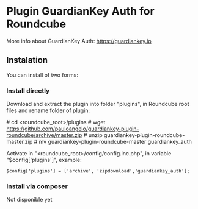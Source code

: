 # Plugin GuardianKey Auth for Roundcube

More info about GuardianKey Auth: https://guardiankey.io

## Instalation

You can install of two forms:

### Install directly

Download and extract the plugin into folder "plugins", in Roundcube root files and rename folder of plugin:

\# cd <roundcube_root>/plugins
\# wget https://github.com/pauloangelo/guardiankey-plugin-roundcube/archive/master.zip
\# unzip guardiankey-plugin-roundcube-master.zip
\# mv guardiankey-plugin-roundcube-master guardiankey_auth

Activate in "<roundcube_root>/config/config.inc.php", in variable "$config['plugins']", example:

    $config['plugins'] = ['archive', 'zipdownload','guardiankey_auth'];


### Install via composer

Not disponible yet
